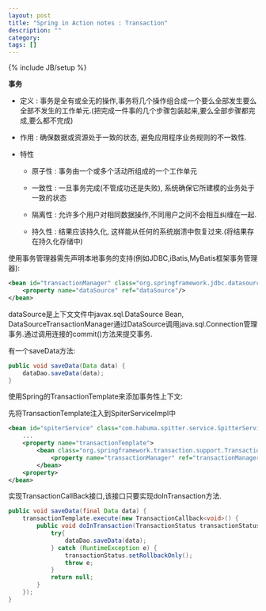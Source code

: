 ```yaml
---
layout: post
title: "Spring in Action notes : Transaction"
description: ""
category: 
tags: []
---
```

{% include JB/setup %}

__事务__

- 定义 : 事务是全有或全无的操作,事务将几个操作组合成一个要么全部发生要么全部不发生的工作单元.(把完成一件事的几个步骤包装起来,要么全部步骤都完成,要么都不完成)

- 作用 : 确保数据或资源处于一致的状态, 避免应用程序业务规则的不一致性.

- 特性

  - 原子性 : 事务由一个或多个活动所组成的一个工作单元

  - 一致性 : 一旦事务完成(不管成功还是失败), 系统确保它所建模的业务处于一致的状态

  - 隔离性 : 允许多个用户对相同数据操作,不同用户之间不会相互纠缠在一起.

  - 持久性 : 结果应该持久化, 这样能从任何的系统崩溃中恢复过来.(将结果存在持久化存储中)

使用事务管理器需先声明本地事务的支持(例如JDBC,iBatis,MyBatis框架事务管理器):

```XML
<bean id="transactionManager" class="org.springframework.jdbc.datasource.DataSourceTransactionManager">
    <property name="dataSource" ref="dataSource"/>
</bean>
```

dataSource是上下文文件中javax.sql.DataSource Bean, DataSourceTransactionManager通过DataSource调用java.sql.Connection管理事务.通过调用连接的commit()方法来提交事务.

有一个saveData方法:

```java
public void saveData(Data data) {
    dataDao.saveData(data);
}
```

使用Spring的TransactionTemplate来添加事务性上下文:

先将TransactionTemplate注入到SpiterServiceImpl中

```XML
<bean id="spiterService" class="com.habuma.spitter.service.SpitterServiceImpl">
    ...
    <property name="transactionTemplate">
        <bean class="org.springframework.transaction.support.TransactionTemplate">
            <property name="transactionManager" ref="transactionManager" />
        </bean>
    <property>
</bean>
```

实现TransactionCallBack接口,该接口只要实现doInTransaction方法.

```java
public void saveData(final Data data) {
    transactionTemplate.execute(new TransactionCallback<void>() {
        public void doInTransaction(TransactionStatus transactionStatus) {
            try{
                dataDao.saveData(data);
            } catch (RuntimeException e) {
                transactionStatus.setRollbackOnly();
                throw e;
            }
            return null;
        }
    });
}
```
